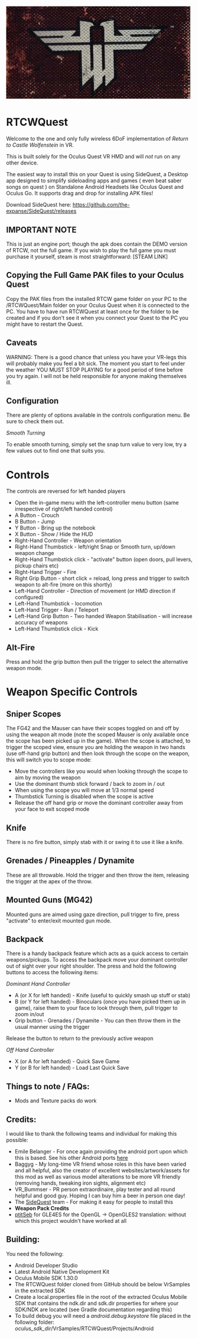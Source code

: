 ![RTCW Banner](https://github.com/DrBeef/RTCWQuest/blob/master/assets/RTCW.PNG)
====

RTCWQuest
==========

Welcome to the one and only fully wireless 6DoF implementation of _Return to Castle Wolfenstein_ in VR.

This is built solely for the Oculus Quest VR HMD and will *not* run on any other device.

The easiest way to install this on your Quest is using SideQuest, a Desktop app designed to simplify sideloading apps and games ( even beat saber songs on quest ) on Standalone Android Headsets like Oculus Quest and Oculus Go. It supports drag and drop for installing APK files!

Download SideQuest here:
https://github.com/the-expanse/SideQuest/releases



IMPORTANT NOTE
--------------

This is just an engine port; though the apk does contain the DEMO version of RTCW, not the full game. If you wish to play the full game you must purchase it yourself, steam is most straightforward:  [STEAM LINK]


Copying the Full Game PAK files to your Oculus Quest
----------------------------------------------------

Copy the PAK files from the installed RTCW game folder on your PC to the /RTCWQuest/Main folder on your Oculus Quest when it is connected to the PC. You have to have run RTCWQuest at least once for the folder to be created and if you don't see it when you connect your Quest to the PC you might have to restart the Quest.


Caveats
-------

WARNING:  There is a good chance that unless you have your VR-legs this will probably make you feel a bit sick. The moment you start to feel under the weather YOU MUST STOP PLAYING for a good period of time before you try again. I will not be held responsible for anyone making themselves ill.

Configuration
-------------

There are plenty of options available in the controls configuration menu. Be sure to check them out.

*Smooth Turning*

To enable smooth turning, simply set the snap turn value to very low, try a few values out to find one that suits you.


Controls
========

The controls are reversed for left handed players

* Open the in-game menu with the left-controller menu button (same irrespective of right/left handed control)
* A Button - Crouch
* B Button - Jump
* Y Button - Bring up the notebook
* X Button - Show / Hide the HUD
* Right-Hand Controller - Weapon orientation
* Right-Hand Thumbstick - left/right Snap or Smooth turn, up/down weapon change
* Right-Hand Thumbstick click - "activate" button (open doors, pull levers, pickup chairs etc)
* Right-Hand Trigger - Fire
* Right Grip Button - short click = reload, long press and trigger to switch weapon to alt-fire (more on this shortly)
* Left-Hand Controller - Direction of movement (or HMD direction if configured)
* Left-Hand Thumbstick - locomotion
* Left-Hand Trigger - Run / Teleport
* Left-Hand Grip Button - Two handed Weapon Stabilisation - will increase accuracy of weapons
* Left-Hand Thumbstick click - Kick


Alt-Fire
--------

Press and hold the grip button then pull the trigger to select the alternative weapon mode.


Weapon Specific Controls
========================

Sniper Scopes
-------------

The FG42 and the Mauser can have their scopes toggled on and off by using the weapon alt mode (note the scoped Mauser is only available once the scope has been picked up in the game). When the scope is attached, to trigger the scoped view, ensure you are holding the weapon in two hands (use off-hand grip button) and then look through the scope on the weapon, this will switch you to scope mode:

* Move the controllers like you would when looking through the scope to aim by moving the weapon
* Use the dominant thumb stick forward / back to zoom in / out
* When using the scope you will move at 1/3 normal speed
* Thumbstick Turning is disabled when the scope is active
* Release the off hand grip or move the dominant controller away from your face to exit scoped mode


Knife
-----

There is no fire button, simply stab with it or swing it to use it like a knife.


Grenades / Pineapples / Dynamite
--------------------------------

These are all throwable. Hold the trigger and then throw the item, releasing the trigger at the apex of the throw.


Mounted Guns (MG42)
-------------------

Mounted guns are aimed using gaze direction, pull trigger to fire, press "activate" to enter/exit mounted gun mode.



Backpack
--------

There is a handy backpack feature which acts as a quick access to certain weapons/pickups. To access the backpack move your dominant controller out of sight over your right shoulder. The press and hold the following buttons to access the following items:

*Dominant Hand Controller*

* A (or X for left handed) - Knife (useful to quickly smash up stuff or stab)
* B (or Y for left handed) - Binoculars (once you have picked them up in game), raise them to your face to look through them, pull trigger to zoom in/out
* Grip button - Grenades / Dynamite - You can then throw them in the usual manner using the trigger

Release the button to return to the previously active weapon

*Off Hand Controller*

* X (or A for left handed) - Quick Save Game
* Y (or B for left handed) - Load Last Quick Save


Things to note / FAQs:
----------------------

* Mods and Texture packs do work


Credits:
--------

I would like to thank the following teams and individual for making this possible:


* Emile Belanger - For once again providing the android port upon which this is based. See his other Android ports [here](http://www.beloko.com/)
* Baggyg - My long-time VR friend whose roles in this have been varied and all helpful, also the creator of excellent websites/artwork/assets for this mod as well as various  model alterations to be more VR friendly (removing hands, tweaking iron sights, alignment etc)
* VR_Bummser - PR person extraordinaire, play tester and all round helpful and good guy. Hoping I can buy him a beer in person one day!
* The [SideQuest](https://sidequestvr.com/#/news) team - For making it easy for people to install this
* **Weapon Pack Credits**
* [ptitSeb](https://github.com/ptitSeb/gl4es) for GLE4ES for the OpenGL -> OpenGLES2 translation: without which this project wouldn't have worked at all


Building:
---------

You need the following:

* Android Developer Studio
* Latest Android Native Development Kit
* Oculus Mobile SDK 1.30.0
* The RTCWQuest folder cloned from GitHub should be below VrSamples in the extracted SDK
* Create a local.properties file in the root of the extracted Oculus Mobile SDK that contains the ndk.dir and sdk.dir properties for where your SDK/NDK are located (see Gradle documentation regarding this)
* To build debug you will need a _android.debug.keystore_ file placed in the following folder:
_oculus_sdk_dir_/VrSamples/RTCWQuest/Projects/Android
